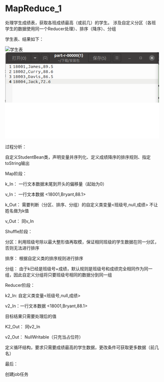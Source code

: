 # MapReduce_1
处理学生成绩表，获取各班成绩最高（或前几）的学生。
涉及自定义分区（各班学生的数据使用同一个Reducer处理）、排序（降序）、分组

学生表、结果如下：



![学生表](https://github.com/JackFong/MapReduce_1/blob/main/picture/student%E8%A1%A8.png)
![结果表](https://github.com/JackFong/MapReduce_1/blob/main/picture/%E7%BB%93%E6%9E%9C.png)


过程分析：

自定义StudentBean类，声明变量并序列化、定义成绩降序的排序规则、指定toString输出

Map阶段：

k_In： 一行文本数据末尾到开头的偏移量（起始为0）

v_In： 一行文本数据 <18001,Bryant,88.1>

k_Out： 需要判断（分区、排序、分组）的自定义类变量<班级号,null,成绩> 不让姓名做为k值

v_Out： 同v_In


Shuffle阶段：

分区：利用班级号除以最大整形值再取模，保证相同班级的学生数据在同一分区，否则无法进行排序

排序： 根据自定义类的排序规则进行排序

分组： 由于k已经是班级号+成绩，默认规则是班级号和成绩完全相同作为同一组，因此自定义分组将只要班级号相同的数据分到同一组


Reducer阶段：

k2_In: 自定义类变量<班级号,null,成绩>

v2_In：一行文本数据 <18001,Bryant,88.1>

目标结果只需要处理后的值

K2_Out： 同v2_In

v2_Out： NullWritable（只充当占位符）

定义循环结构，要求只需要成绩最高的学生数据，更改条件可获取更多数据（前几名）


最后：

创建job任务
